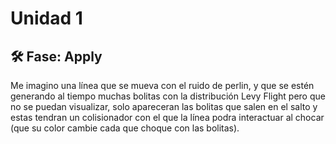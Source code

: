 # Unidad 1

## 🛠 Fase: Apply
Me imagino una línea que se mueva con el ruido de perlin, y que se estén generando al tiempo muchas bolitas con la distribución Levy Flight pero que no se puedan visualizar, solo apareceran las bolitas que salen en el salto y estas tendran un colisionador con el que la línea podra interactuar al chocar (que su color cambie cada que choque con las bolitas).
